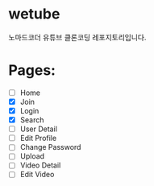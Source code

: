 # wetube
 노마드코더 유튜브 클론코딩 레포지토리입니다.
# Pages:
- [ ] Home
- [x] Join
- [x] Login
- [x] Search
- [ ] User Detail
- [ ] Edit Profile
- [ ] Change Password
- [ ] Upload
- [ ] Video Detail
- [ ] Edit Video
